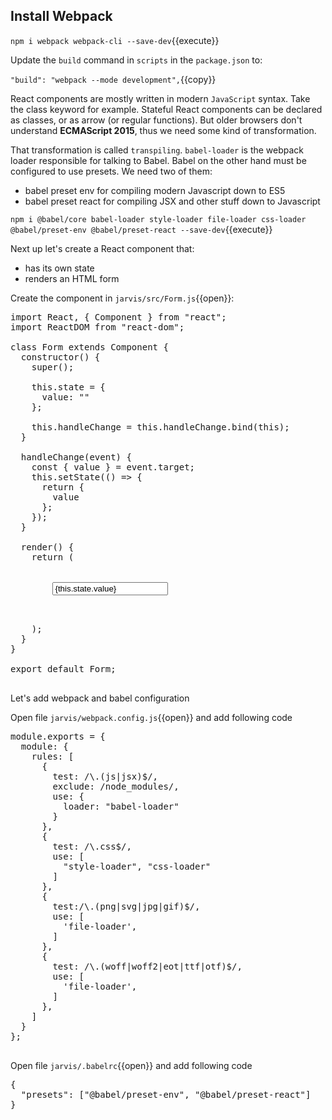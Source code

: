 
## Install Webpack

`npm i webpack webpack-cli --save-dev`{{execute}}

Update the `build` command in `scripts` in the `package.json` to:

`"build": "webpack --mode development",`{{copy}}

React components are mostly written in modern `JavaScript` syntax. Take the class keyword for example. Stateful React components can be declared as classes, or as arrow (or regular functions). But older browsers don't understand **ECMAScript 2015**, thus we need some kind of transformation.

That transformation is called `transpiling`. `babel-loader` is the webpack loader responsible for talking to Babel. Babel on the other hand must be configured to use presets. We need two of them:

- babel preset env for compiling modern Javascript down to ES5
- babel preset react for compiling JSX and other stuff down to Javascript

`npm i @babel/core babel-loader style-loader file-loader css-loader @babel/preset-env @babel/preset-react --save-dev`{{execute}}

Next up let's create a React component that:

- has its own state
- renders an HTML form

Create the component in `jarvis/src/Form.js`{{open}}:

<pre class="file" data-filename="jarvis/src/Form.js" data-target="replace">
import React, { Component } from "react";
import ReactDOM from "react-dom";

class Form extends Component {
  constructor() {
    super();

    this.state = {
      value: ""
    };

    this.handleChange = this.handleChange.bind(this);
  }

  handleChange(event) {
    const { value } = event.target;
    this.setState(() => {
      return {
        value
      };
    });
  }

  render() {
    return (
      <form>
        <input
          type="text"
          value={this.state.value}
          onChange={this.handleChange}
        />
      </form>
    );
  }
}

export default Form;

</pre>

Let's add webpack and babel configuration

Open file `jarvis/webpack.config.js`{{open}} and add following code

<pre class="file" data-filename="jarvis/webpack.config.js" data-target="replace">
module.exports = {
  module: {
    rules: [
      {
        test: /\.(js|jsx)$/,
        exclude: /node_modules/,
        use: {
          loader: "babel-loader"
        }
      },
      {
        test: /\.css$/,
        use: [
          "style-loader", "css-loader"
        ]
      },
      {
        test:/\.(png|svg|jpg|gif)$/,
        use: [
          'file-loader',
        ]
      },
      {
        test: /\.(woff|woff2|eot|ttf|otf)$/,
        use: [
          'file-loader',
        ]
      },
    ]
  }
};

</pre>

Open file `jarvis/.babelrc`{{open}} and add following code

<pre class="file" data-filename="jarvis/.babelrc" data-target="replace">
{
  "presets": ["@babel/preset-env", "@babel/preset-react"]
}
</pre>
